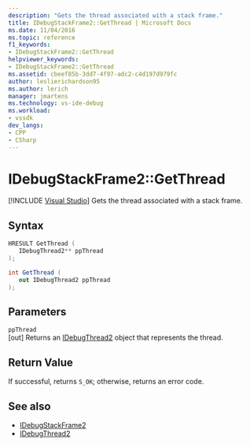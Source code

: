 ```yaml
---
description: "Gets the thread associated with a stack frame."
title: IDebugStackFrame2::GetThread | Microsoft Docs
ms.date: 11/04/2016
ms.topic: reference
f1_keywords:
- IDebugStackFrame2::GetThread
helpviewer_keywords:
- IDebugStackFrame2::GetThread
ms.assetid: cbeef85b-3dd7-4f97-adc2-c4d197d979fc
author: leslierichardson95
ms.author: lerich
manager: jmartens
ms.technology: vs-ide-debug
ms.workload:
- vssdk
dev_langs:
- CPP
- CSharp
---
```

# IDebugStackFrame2::GetThread

 [!INCLUDE [Visual Studio](~/includes/applies-to-version/vs-windows-only.md)]
Gets the thread associated with a stack frame.

## Syntax

```cpp
HRESULT GetThread ( 
   IDebugThread2** ppThread
);
```

```csharp
int GetThread ( 
   out IDebugThread2 ppThread
);
```

## Parameters
`ppThread`\
[out] Returns an [IDebugThread2](../../../extensibility/debugger/reference/idebugthread2.md) object that represents the thread.

## Return Value
 If successful, returns `S_OK`; otherwise, returns an error code.

## See also
- [IDebugStackFrame2](../../../extensibility/debugger/reference/idebugstackframe2.md)
- [IDebugThread2](../../../extensibility/debugger/reference/idebugthread2.md)
